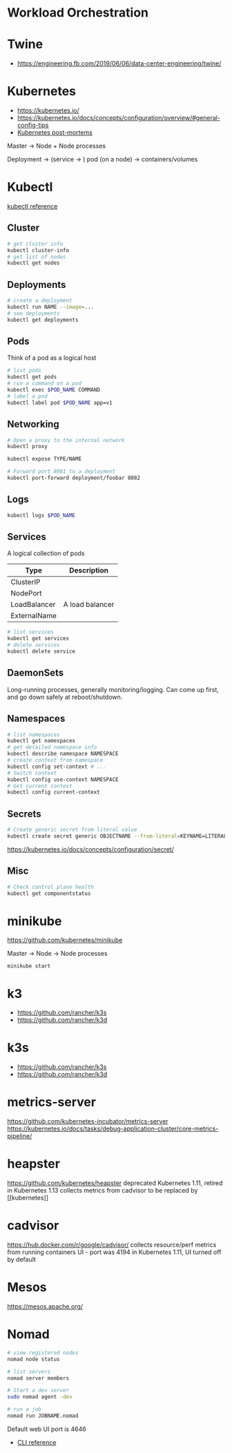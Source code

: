 # Workload Orchestration

# Twine

- https://engineering.fb.com/2019/06/06/data-center-engineering/twine/


# Kubernetes
- <https://kubernetes.io/>
- <https://kubernetes.io/docs/concepts/configuration/overview/#general-config-tips>
- [Kubernetes post-mortems](https://k8s.af/)

Master -> Node + Node processes

Deployment -> (service -> ) pod (on a node) -> containers/volumes

# Kubectl
[kubectl reference](https://kubernetes.io/docs/reference/generated/kubectl/kubectl-commands)

## Cluster

```bash
# get cluster info
kubectl cluster-info
# get list of nodes
kubectl get nodes
```

## Deployments

```bash
# create a deployment
kubectl run NAME --image=...
# see deployments
kubectl get deployments
```

## Pods
Think of a pod as a logical host

```bash
# list pods
kubectl get pods
# run a command on a pod
kubectl exec $POD_NAME COMMAND
# label a pod
kubectl label pod $POD_NAME app=v1
```

## Networking

```bash
# Open a proxy to the internal network
kubectl proxy

kubectl expose TYPE/NAME

# Forward port 8081 to a deployment
kubectl port-forward deployment/foobar 8082
```

## Logs

```bash
kubectl logs $POD_NAME
```

## Services

A logical collection of pods

Type         | Description
---          | ---
ClusterIP    |
NodePort     |
LoadBalancer | A load balancer
ExternalName |

```bash
# list services
kubectl get services
# delete services
kubectl delete service
```

## DaemonSets
Long-running processes, generally monitoring/logging. Can come up first, and go down safely at reboot/shutdown.	

## Namespaces

```bash
# list namespaces
kubectl get namespaces
# get detailed namespace info
kubectl describe namespace NAMESPACE
# create context from namespace
kubectl config set-context # ...
# Switch context
kubectl config use-context NAMESPACE
# Get current context
kubectl config current-context
```

## Secrets

```bash
# Create generic secret from literal value
kubectl create secret generic OBJECTNAME --from-literal=KEYNAME=LITERAL_VALUE
```

<https://kubernetes.io/docs/concepts/configuration/secret/>

## Misc

```bash
# Check control plane health
kubectl get componentstatus
```



# minikube
<https://github.com/kubernetes/minikube>

Master -> Node -> Node processes

	minikube start



# k3
* https://github.com/rancher/k3s
* https://github.com/rancher/k3d


# k3s
* https://github.com/rancher/k3s
* https://github.com/rancher/k3d


# metrics-server

<https://github.com/kubernetes-incubator/metrics-server>
<https://kubernetes.io/docs/tasks/debug-application-cluster/core-metrics-pipeline/>



# heapster

<https://github.com/kubernetes/heapster>
deprecated Kubernetes 1.11, retired in Kubernetes 1.13
collects metrics from cadvisor
to be replaced by [[kubernetes]]


# cadvisor

<https://hub.docker.com/r/google/cadvisor/>
collects resource/perf metrics from running containers
UI - port was 4194
in Kubernetes 1.11, UI turned off by default



# Mesos
<https://mesos.apache.org/>



# Nomad


```bash
# view registered nodes
nomad node status

# list servers
nomad server members

# Start a dev server
sudo nomad agent -dev

# run a job
nomad run JOBNAME.nomad
```

Default web UI port is 4646

- [CLI reference](https://www.nomadproject.io/docs/commands/index.html)

